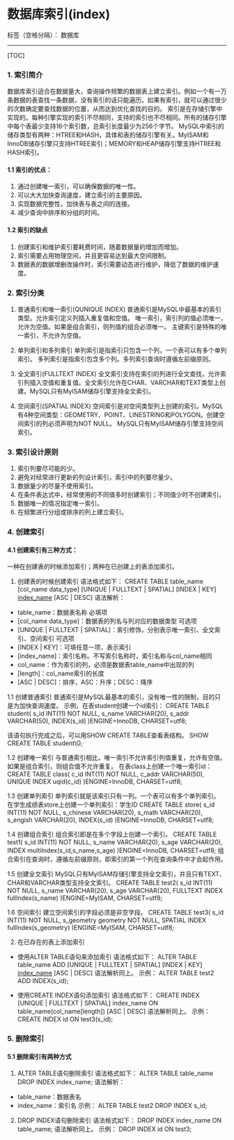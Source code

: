 ﻿# 数据库索引(index)

标签（空格分隔）： 数据库

---
[TOC]

### 1. 索引简介
数据库索引适合在数据量大，查询操作频繁的数据表上建立索引。例如一个有一万条数据的表查找一条数据，没有索引的话只能遍历。如果有索引，就可以通过很少的次数确定要查找数据的位置，从而达到优化查找的目的。
索引是在存储引擎中实现的。每种引擎实现的索引不尽相同，支持的索引也不尽相同。所有的储存引擎中每个表最少支持16个索引数，总索引长度最少为256个字节。
MySQL中索引的储存类型有两种：HTREE和HASH，具体和表的储存引擎有关。MyISAM和InnoDB储存引擎只支持HTREE索引；MEMORY和HEAP储存引擎支持HTREE和HASH索引。

#### 1.1 索引的优点：
1. 通过创建唯一索引，可以确保数据的唯一性。
2. 可以大大加快查询速度，建立索引的主要原因。
3. 实现数据完整性，加快表与表之间的连接。
4. 减少查询中排序和分组的时间。

#### 1.2 索引的缺点
1. 创建索引和维护索引要耗费时间，随着数据量的增加而增加。
2. 索引需要占用物理空间，并且更容易达到最大空间限制。
3. 数据表的数据增删改操作时，索引需要动态进行维护，降低了数据的维护速度。

### 2. 索引分类
1. 普通索引和唯一索引(QUNIQUE INDEX)
普通索引是MySQL中最基本的索引类型。允许索引定义列插入重复值和空值。
唯一索引，索引列的值必须唯一，允许为空值。如果是组合索引，则列值的组合必须唯一。
主键索引是特殊的唯一索引，不允许为空值。

2. 单列索引和多列索引
单列索引是指索引只包含一个列，一个表可以有多个单列索引。
多列索引是指索引包含多个列。多列索引查询时遵循左前缀原则。

3. 全文索引(FULLTEXT INDEX)
全文索引支持在索引的列进行全文查找，允许索引列插入空值和重复值。全文索引允许在CHAR、VARCHAR和TEXT类型上创建。MySQL只有MyISAM储存引擎支持全文索引。

4. 空间索引(SPATIAL INDEX)
空间索引是对空间类型列上创建的索引。MySQL有4种空间类型：GEOMETRY、POINT、LINESTRING和POLYGON。创建空间索引的列必须声明为NOT NULL。 MySQL只有MyISAM储存引擎支持空间索引。

### 3. 索引设计原则
1. 索引列要尽可能的少。
2. 避免对经常进行更新的列设计索引，索引中的列要尽量少。
3. 数据量少的尽量不使用索引。
4. 在条件表达式中，经常使用的不同值多时创建索引；不同值少时不创建索引。
5. 数据唯一的情况指定唯一索引。
6. 在频繁进行分组或排序的列上建立索引。

### 4. 创建索引
#### 4.1 创建索引有三种方式：
一种在创建表的时候添加索引；两种在已创建上的表添加索引。

1. 创建表的时候创建索引
语法格式如下：
CREATE TABLE table_name [col_name data_type] [UNIQUE | FULLTEXT | SPATIAL] [INDEX | KEY] [index_name](col_name[length]) [ASC | DESC]
语法解析：
- table_name：数据表名称 必填项
- [col_name data_type]：数据表的列名与列对应的数据类型 可选项
- [UNIQUE | FULLTEXT | SPATIAL]：索引修饰，分别表示唯一索引、全文索引、空间索引 可选项
- [INDEX | KEY]：可填任意一项，表示索引
- [index_name]：索引名称。不写索引名称时，索引名称与col_name相同
- col_name：作为索引的列，必须是数据表table_name中出现的列
- [length]：col_name索引的长度
- [ASC | DESC]：排序，ASC：升序；DESC：降序

 1.1 创建普通索引
普通索引是MySQL最基本的索引，没有唯一性的限制，目的只是为加快查询速度。
示例，在表student创建一个id索引：
CREATE TABLE student(
s_id INT(11) NOT NULL,
s_name VARCHAR(20),
s_addr VARCHAR(50),
INDEX(s_id)
)ENGINE=InnoDB, CHARSET=utf8;

 该语句执行完成之后，可以用SHOW CREATE TABLE查看表结构。
SHOW CREATE TABLE student\G;

 1.2 创建唯一索引
与普通索引相比，唯一索引不允许索引列值重复，允许有空值。如果是组合索引，则组合值不允许重复。
在表class上创建一个唯一索引id：
CREATE TABLE class(
c_id INT(11) NOT NULL,
c_addr VARCHAR(50),
UNIQUE INDEX uqid(c_id)
)ENGINE=InnoDB, CHARSET=utf8;

 1.3 创建单列索引
单列索引就是该索引只有一列。一个表可以有多个单列索引。
在学生成绩表store上创建一个单列索引：学生ID
CREATE TABLE store(
s_id INT(11) NOT NULL,
s_chinese VARCHAR(20),
s_math VARCHAR(20),
s_engish VARCHAR(20),
INDEX(s_id)
)ENGINE=InnoDB, CHARSET=utf8;

 1.4 创建组合索引
组合索引即是在多个字段上创建一个索引。
CREATE TABLE test1(
s_id INT(11) NOT NULL,
s_name VARCHAR(20),
s_age VARCHAR(20),
INDEX multiIndex(s_id,s_name,s_age)
)ENGINE=InnoDB, CHARSET=utf8;
组合索引在查询时，遵循左前缀原则，即索引的第一个列在查询条件中才会起作用。

 1.5 创建全文索引
MySQL只有MyISAM存储引擎支持全文索引，并且只有TEXT、CHAR和VARCHAR类型支持全文索引。
CREATE TABLE test2(
s_id INT(11) NOT NULL,
s_name VARCHAR(20),
s_age VARCHAR(20),
FULLTEXT INDEX fullIndex(s_name)
)ENGINE=MyISAM, CHARSET=utf8;

 1.6 空间索引
建立空间索引的字段必须是非空字段。
CREATE TABLE test3(
s_id INT(11) NOT NULL,
s_geometry geometry NOT NULL,
SPATIAL INDEX fullIndex(s_geometry)
)ENGINE=MyISAM, CHARSET=utf8;

2. 在已存在的表上添加索引

- 使用ALTER TABLE语句来添加索引
语法格式如下：
ALTER TABLE table_name ADD [UNIQUE | FULLTEXT | SPATIAL] [INDEX | KEY] [index_name](col_name[length]) [ASC | DESC]
语法解析同上。
示例：
ALTER TABLE test2 ADD INDEX(s_id);

- 使用CREATE INDEX语句添加索引
语法格式如下：
CREATE INDEX [UNIQUE | FULLTEXT | SPATIAL]  index_name ON table_name(col_name[length]) [ASC | DESC]
语法解析同上。
示例：
CREATE INDEX id ON test3(s_id);

### 5. 删除索引
#### 5.1 删除索引有两种方式
1. ALTER TABLE语句删除索引
语法格式如下：
ALTER TABLE table_name DROP INDEX index_name;
语法解析：
- table_name：数据表名
- index_name：索引名
示例：
ALTER TABLE test2 DROP INDEX s_id;

2. DROP INDEX语句删除索引
语法格式如下：
DROP INDEX index_name ON table_name;
语法解析同上。
示例：
DROP INDEX id ON test3;